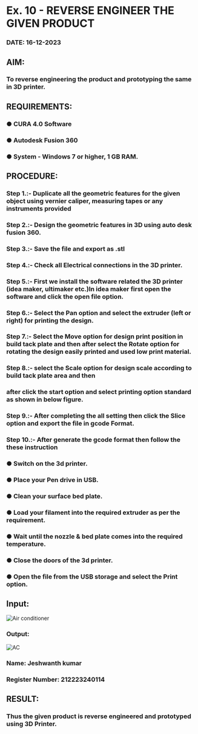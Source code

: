 # Ex. 10 - REVERSE ENGINEER THE GIVEN PRODUCT

### DATE: 16-12-2023

## AIM: 
### To reverse engineering the product and prototyping the same in 3D printer.

## REQUIREMENTS:
### ●	CURA 4.0 Software
### ●	 Autodesk Fusion 360
### ●	 System - Windows 7 or higher, 1 GB RAM.

## PROCEDURE:
### Step 1.:- Duplicate all the geometric features for the given object using vernier caliper, measuring tapes or any instruments provided
### Step 2.:- Design the geometric features in 3D using auto desk fusion 360.
### Step 3.:- Save the file and export as .stl
### Step 4.:- Check all Electrical connections in the 3D printer.
### Step 5.:- First we install the software related the 3D printer (idea maker, ultimaker etc.)In idea maker first open the software and click the open file option.
### Step 6.:- Select the Pan option and select the extruder (left or right) for printing the design.
### Step 7.:- Select the Move option for design print position in build tack plate and then after select the Rotate option for rotating the design easily printed and used low print material.
### Step 8.:- select the Scale option for design scale according to build tack plate area and then
### after click the start option and select printing option standard as shown in below figure.
### Step 9.:- After completing the all setting then click the Slice option and export the file in gcode Format.
### Step 10.:- After generate the gcode format then follow the these instruction 
  ###   ●	Switch on the 3d printer.
  ###   ●	Place your Pen drive in USB.
  ###   ●	Clean your surface bed plate.
  ###   ●	Load your filament into the required extruder as per the requirement.
  ###   ●	Wait until the nozzle & bed plate comes into the required temperature.
  ###   ●	Close the doors of the 3d printer.
  ###   ●	Open the file from the USB storage and select the Print option.

## Input:
![Air conditioner](https://github.com/Jeshwanthkumarpayyavula/Ex.-10---REVERSE-ENGINEER-THE-GIVEN-PRODUCT/assets/145742402/a01dcaca-e796-46ec-aea8-0e33c71b4da7)



### Output:
![AC](https://github.com/Jeshwanthkumarpayyavula/Ex.-10---REVERSE-ENGINEER-THE-GIVEN-PRODUCT/assets/145742402/c6f51d68-7603-4920-b051-99e524a0c9a2)



### Name: Jeshwanth kumar
### Register Number: 212223240114

## RESULT:
###   Thus the given product is reverse engineered and prototyped using 3D Printer.
